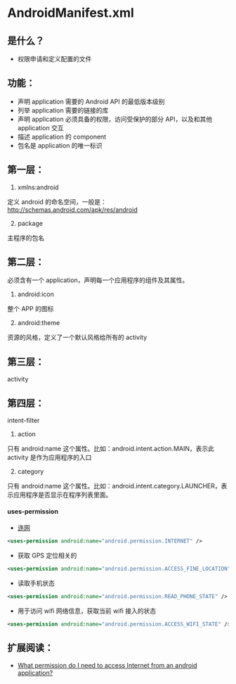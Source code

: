 # AndroidManifest.xml 


## 是什么？

* 权限申请和定义配置的文件

## 功能：

* 声明 application 需要的 Android API 的最低版本级别
* 列举 application 需要的链接的库
* 声明 application 必须具备的权限，访问受保护的部分 API，以及和其他 application 交互
* 描述 application 的 component
* 包名是 application 的唯一标识


## 第一层：

1. xmlns:android

定义 android 的命名空间，一般是： http://schemas.android.com/apk/res/android

2. package

主程序的包名

## 第二层：

必须含有一个 application，声明每一个应用程序的组件及其属性。

1. android:icon  

整个 APP 的图标

2. android:theme

资源的风格，定义了一个默认风格给所有的 activity


## 第三层：

activity 


## 第四层：

intent-filter

1. action

只有 android:name 这个属性。比如：android.intent.action.MAIN，表示此 activity 是作为应用程序的入口

2. category

只有 android:name 这个属性。比如：android.intent.category.LAUNCHER，表示应用程序是否显示在程序列表里面。



#### uses-permission

* [连网](http://developer.android.com/training/basics/network-ops/connecting.html)

```xml
<uses-permission android:name="android.permission.INTERNET" />
```


* 获取 GPS 定位相关的

```xml
<uses-permission android:name="android.permission.ACCESS_FINE_LOCATION" />
```

* 读取手机状态

```xml
<uses-permission android:name="android.permission.READ_PHONE_STATE" />
```

* 用于访问 wifi 网络信息，获取当前 wifi 接入的状态

```xml
<uses-permission android:name="android.permission.ACCESS_WIFI_STATE" />
```

## 扩展阅读：

* [What permission do I need to access Internet from an android application?](http://stackoverflow.com/questions/2378607/what-permission-do-i-need-to-access-internet-from-an-android-application)